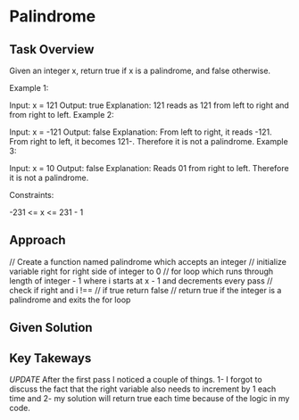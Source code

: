 # Palindrome

## Task Overview
Given an integer x, return true if x is a palindrome, and false otherwise.

Example 1:

Input: x = 121
Output: true
Explanation: 121 reads as 121 from left to right and from right to left.
Example 2:

Input: x = -121
Output: false
Explanation: From left to right, it reads -121. From right to left, it becomes 121-. Therefore it is not a palindrome.
Example 3:

Input: x = 10
Output: false
Explanation: Reads 01 from right to left. Therefore it is not a palindrome.
 

Constraints:

-231 <= x <= 231 - 1

## Approach
// Create a function named palindrome which accepts an integer
    // initialize variable right for right side of integer to 0
    // for loop which runs through length of integer - 1 where i starts at x - 1 and decrements every pass
        // check if right and i !==
        // if true return false
    // return true if the integer is a palindrome and exits the for loop

## Given Solution

## Key Takeways
*UPDATE* After the first pass I noticed a couple of things. 1- I forgot to discuss the fact that the right variable also needs to increment by 1 each time and 2- my solution will return true each time because of the logic in my code.
